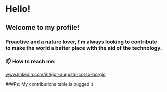 # Hello!

## Welcome to my profile!

### Proactive and a nature lover, I'm always looking to contribute to make the world a better place with the aid of the technology.


### 📫 How to reach me: 

www.linkedin.com/in/igor-augusto-corso-borgio

###Ps:  My contributions table is bugged :(




